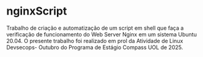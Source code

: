 # nginxScript
Trabalho de criação e automatização de um script em shell que faça a verificação de funcionamento do Web Server Nginx  em um sistema Ubuntu 20.04. O presente trabalho foi realizado em prol da Atividade de Linux Devsecops- Outubro do Programa de Estágio Compass UOL de 2025.

